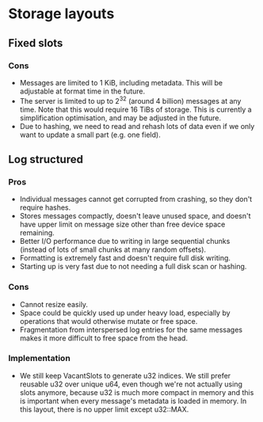 # Storage layouts

## Fixed slots

### Cons

- Messages are limited to 1 KiB, including metadata. This will be adjustable at format time in the future.
- The server is limited to up to 2<sup>32</sup> (around 4 billion) messages at any time. Note that this would require 16 TiBs of storage. This is currently a simplification optimisation, and may be adjusted in the future.
- Due to hashing, we need to read and rehash lots of data even if we only want to update a small part (e.g. one field).

## Log structured

### Pros

- Individual messages cannot get corrupted from crashing, so they don't require hashes.
- Stores messages compactly, doesn't leave unused space, and doesn't have upper limit on message size other than free device space remaining.
- Better I/O performance due to writing in large sequential chunks (instead of lots of small chunks at many random offsets).
- Formatting is extremely fast and doesn't require full disk writing.
- Starting up is very fast due to not needing a full disk scan or hashing.

### Cons

- Cannot resize easily.
- Space could be quickly used up under heavy load, especially by operations that would otherwise mutate or free space.
- Fragmentation from interspersed log entries for the same messages makes it more difficult to free space from the head.

### Implementation

- We still keep VacantSlots to generate u32 indices. We still prefer reusable u32 over unique u64, even though we're not actually using slots anymore, because u32 is much more compact in memory and this is important when every message's metadata is loaded in memory. In this layout, there is no upper limit except u32::MAX.
